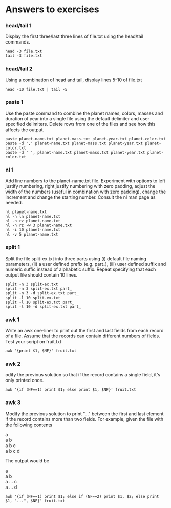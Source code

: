 # Answers to exercises

### head/tail 1
Display the first three/last three lines of file.txt using the
head/tail commands.

```
head -3 file.txt  
tail -3 file.txt
```

### head/tail 2
Using a combination of head and tail, display lines 5-10 of file.txt

```
head -10 file.txt | tail -5
```

### paste 1
Use the paste command to combine the planet names, colors,
masses and duration of year into a single file using the default
delimiter and user specified delimiters. Delete rows from one of the
files and see how this affects the output.

```
paste planet-name.txt planet-mass.txt planet-year.txt planet-color.txt
paste -d ',' planet-name.txt planet-mass.txt planet-year.txt planet-color.txt
paste -d ' ', planet-name.txt planet-mass.txt planet-year.txt planet-color.txt
```

### nl 1
Add line numbers to the planet-name.txt file. Experiment with options to left justify numbering, right justify numbering with zero padding, adjust the width of the numbers (useful in combination with zero padding), change the increment and change the starting number. Consult the nl man page as needed.

```
nl planet-name.txt
nl -n ln planet-name.txt
nl -n rz planet-name.txt
nl -n rz -w 3 planet-name.txt
nl -i 10 planet-name.txt
nl -v 5 planet-name.txt
```

### split 1
Split the file split-ex.txt into three parts using (i) default file naming parameters, (ii) a user defined prefix (e.g. part_), (iii) user defined suffix and numeric suffic instead of alphabetic suffix. Repeat specifying that each output file should contain 10 lines.

```
split -n 3 split-ex.txt
split -n 3 split-ex.txt part_
split -n 3 -d split-ex.txt part_
split -l 10 split-ex.txt
split -l 10 split-ex.txt part_
split -l 10 -d split-ex.txt part_
```

### awk 1
Write an awk one-liner to print out the first and last fields from
each record of a file. Assume that the records can contain different
numbers of fields. Test your script on fruit.txt 

```
awk '{print $1, $NF}' fruit.txt
```

### awk 2
odify the previous solution so that if the record contains a
single field, it's only printed once.

```
awk '{if (NF==1) print $1; else print $1, $NF}' fruit.txt
```

### awk 3
Modify the previous solution to print "..." between the first and
last element if the record contains more than two fields. For example,
given the file with the following contents

a  
a b  
a b c  
a b c d  

The output would be

a  
a b  
a ... c  
a ... d  

```
awk '{if (NF==1) print $1; else if (NF==2) print $1, $2; else print $1, "...", $NF}' fruit.txt 
```
